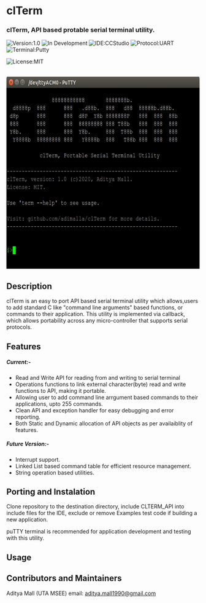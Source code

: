 
# clTerm

### clTerm, API based protable serial terminal utility.

![Version:1.0](https://img.shields.io/badge/Version-1.0-green)
![In Development](https://img.shields.io/badge/Status-In%20Development-orange.svg)
![IDE:CCStudio](https://img.shields.io/badge/IDE-CCStudio-red)
![Protocol:UART](https://img.shields.io/badge/Protocol-UART%20serial-blue)
![Terminal:Putty](https://img.shields.io/badge/Teminal-puTTY-blue)


![License:MIT](https://img.shields.io/github/license/adimalla/MQTT-3.1-C?label=License)
<br/>
<br/>

<img src="https://github.com/adimalla/clTerm/blob/master/screenshots/Selection_328.jpg" width="700" height="500" title="CLI">


## Description
clTerm is an easy to port API based serial terminal utility which allows,users to add standard C like "command line arguments" based functions, or commands to their application. This utility is implemented via callback, which allows portability across any micro-controller that supports serial protocols.


## Features

##### Current:-
* Read and Write API for reading from and writing to serial terminal
* Operations functions to link external character(byte) read and write functions to API, making it portable.
* Allowing user to add command line arrgument based commands to their applications, upto 255 commands.
* Clean API and exception handler for easy debugging and error reporting.
* Both Static and Dynamic allocation of API objects as per availaiblity of features.

##### Future Version:-
* Interrupt support.
* Linked List based command table for efficient resource management.
* String operation based utilities.


## Porting and Instalation
Clone repository to the destination directory, include CLTERM_API into include files for the IDE, exclude or remove Examples test code if building a new application.

puTTY terminal is recommended for application development and testing with this utility.

## Usage


## Contributors and Maintainers
Aditya Mall  (UTA MSEE)
email: aditya.mall1990@gmail.com
